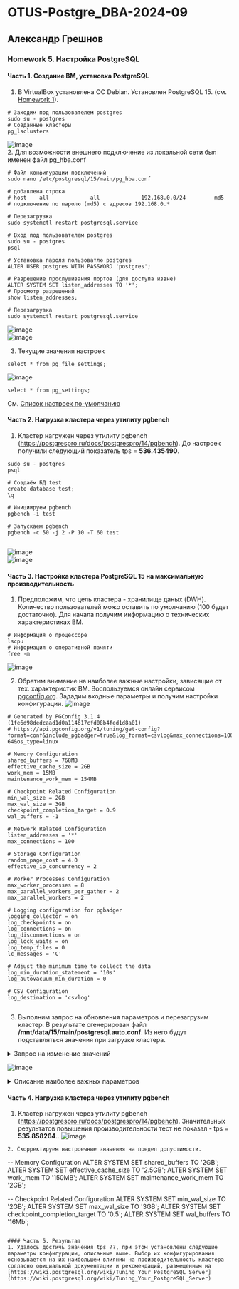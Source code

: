 # OTUS-Postgre_DBA-2024-09
## Александр Грешнов

### Homework 5. Настройка PostgreSQL

#### Часть 1. Создание ВМ, установка PostgreSQL
1. В VirtualBox установлена ОС Debian. Установлен PostgreSQL 15. (см. [Homework 1](/Homework/HW-1.md)).
```
# Заходим под пользователем postgres
sudo su - postgres
# Созданные кластеры
pg_lsclusters
```
   ![image](https://github.com/user-attachments/assets/7dddaba5-068a-4465-aa48-f64e2737f4bf)\
2. Для возможности внешнего подключение из локальной сети был именен файл pg_hba.conf
```
# Файл конфигурации подключений
sudo nano /etc/postgresql/15/main/pg_hba.conf

# добавлена строка
# host    all             all             192.168.0.0/24         md5
# подключение по паролю (md5) с адресов 192.168.0.*

# Перезагрузка
sudo systemctl restart postgresql.service

# Вход под пользователем postgres
sudo su - postgres
psql

# Установка пароля пользоватлю postgres
ALTER USER postgres WITH PASSWORD 'postgres';

# Разрешение прослушивания портов (для доступа извне)
ALTER SYSTEM SET listen_addresses TO '*';
# Просмотр разрешений
show listen_addresses;

# Перезагрузка
sudo systemctl restart postgresql.service

```

![image](https://github.com/user-attachments/assets/ff273bce-6c61-4382-a21f-8ce8c94c36f2)\
![image](https://github.com/user-attachments/assets/dbe735eb-ac40-44ee-8c35-a9325e553243)

3. Текущие значения настроек
```
select * from pg_file_settings;
```
![image](https://github.com/user-attachments/assets/1e11a0a8-a962-47c4-bb37-0c138e9d8d04)

```
select * from pg_settings;
```
См. [Список настроек по-умолчанию](/Homework/ext/HW-5.pg_settings_default.html)

#### Часть 2. Нагрузка кластера через утилиту pgbench
1. Кластер нагружен через утилиту pgbench (https://postgrespro.ru/docs/postgrespro/14/pgbench). До настроек получили следующий показатель tps = **536.435490**.
```
sudo su - postgres
psql

# Создаём БД test
create database test;
\q

# Инициируем pgbench
pgbench -i test

# Запускаем pgbench
pgbench -c 50 -j 2 -P 10 -T 60 test
   
```
![image](https://github.com/user-attachments/assets/11c20267-e0f4-464e-9715-accebfa61685)\
![image](https://github.com/user-attachments/assets/c8ababdc-a249-492e-b1fe-a3bb71889005)


#### Часть 3. Настройка кластера PostgreSQL 15 на максимальную производительность
1. Предположим, что цель кластера - хранилище даных (DWH). Количество пользователей можо оставить по умолчанию (100 будет достаточно). Для начала получим информацию о технических характеристиках ВМ.
```
# Информация о процессоре
lscpu
# Информация о оперативной памяти
free -m

```
![image](https://github.com/user-attachments/assets/38c519ea-6853-4db0-9f24-216531dc6536)

2. Обратим внимание на наиболее важные настройки, зависящие от тех. характеристик ВМ. Воспользуемся онлайн сервисом [pgconfig.org](https://www.pgconfig.org/). Зададим входные параметры и получим настройки конфигурации.
   ![image](https://github.com/user-attachments/assets/92f1bae4-0987-4909-ad30-63a6c136f23e)
```
# Generated by PGConfig 3.1.4 (1fe6d98dedcaad1d0a114617cfd08b4fed1d8a01)
# https://api.pgconfig.org/v1/tuning/get-config?format=conf&include_pgbadger=true&log_format=csvlog&max_connections=100&pg_version=15&environment_name=DW&total_ram=3GB&cpus=2&drive_type=HDD&arch=x86-64&os_type=linux

# Memory Configuration
shared_buffers = 768MB
effective_cache_size = 2GB
work_mem = 15MB
maintenance_work_mem = 154MB

# Checkpoint Related Configuration
min_wal_size = 2GB
max_wal_size = 3GB
checkpoint_completion_target = 0.9
wal_buffers = -1

# Network Related Configuration
listen_addresses = '*'
max_connections = 100

# Storage Configuration
random_page_cost = 4.0
effective_io_concurrency = 2

# Worker Processes Configuration
max_worker_processes = 8
max_parallel_workers_per_gather = 2
max_parallel_workers = 2

# Logging configuration for pgbadger
logging_collector = on
log_checkpoints = on
log_connections = on
log_disconnections = on
log_lock_waits = on
log_temp_files = 0
lc_messages = 'C'

# Adjust the minimum time to collect the data
log_min_duration_statement = '10s'
log_autovacuum_min_duration = 0

# CSV Configuration
log_destination = 'csvlog'


```
3. Выполним запрос на обновления параметров и перезагрузим кластер. В результате сгенерирован файл  **/mnt/data/15/main/postgresql.auto.conf**. Из него будут подставляться значения при загрузке кластера.
<details>
   <summary>Запрос на изменение значений</summary>

```

-- Memory Configuration
ALTER SYSTEM SET shared_buffers TO '768MB';
ALTER SYSTEM SET effective_cache_size TO '2GB';
ALTER SYSTEM SET work_mem TO '15MB';
ALTER SYSTEM SET maintenance_work_mem TO '154MB';

-- Checkpoint Related Configuration
ALTER SYSTEM SET min_wal_size TO '2GB';
ALTER SYSTEM SET max_wal_size TO '3GB';
ALTER SYSTEM SET checkpoint_completion_target TO '0.9';
ALTER SYSTEM SET wal_buffers TO '-1';

-- Network Related Configuration
ALTER SYSTEM SET listen_addresses TO '*';
ALTER SYSTEM SET max_connections TO '100';

-- Storage Configuration
ALTER SYSTEM SET random_page_cost TO '4.0';
ALTER SYSTEM SET effective_io_concurrency TO '2';

-- Worker Processes Configuration
ALTER SYSTEM SET max_worker_processes TO '8';
ALTER SYSTEM SET max_parallel_workers_per_gather TO '2';
ALTER SYSTEM SET max_parallel_workers TO '2';

-- Logging configuration for pgbadger
ALTER SYSTEM SET logging_collector TO 'on';
ALTER SYSTEM SET log_checkpoints TO 'on';
ALTER SYSTEM SET log_connections TO 'on';
ALTER SYSTEM SET log_disconnections TO 'on';
ALTER SYSTEM SET log_lock_waits TO 'on';
ALTER SYSTEM SET log_temp_files TO '0';
ALTER SYSTEM SET lc_messages TO 'C';

-- Adjust the minimum time to collect the data
ALTER SYSTEM SET log_min_duration_statement TO '10s';
ALTER SYSTEM SET log_autovacuum_min_duration TO '0';

-- CSV Configuration
ALTER SYSTEM SET log_destination TO 'csvlog';

```
</details>

![image](https://github.com/user-attachments/assets/c33e18b7-b66b-4122-ab46-509a78fb6250)

<details>
   <summary>Описание наиболее важных параметров</summary>

   1. shared_buffers - Используется для кэширования данных. По умолчанию низкое значение (для поддержки как можно большего кол-ва ОС). Согласно документации, рекомендуемое значение для данного параметра - 25% от общей оперативной памяти на сервере. PostgreSQL использует 2 кэша - свой (изменяется shared_buffers) и ОС. Редко значение больше, чем 40% окажет влияние на производительность.
   
2. max_connections - Максимальное количество соединений. Для изменения данного параметра придётся перезапускать сервер. Если планируется использование PostgreSQL как DWH, то большое количество соединений не нужно. Данный параметр тесно связан с work_mem. Поэтому будьте пределено аккуратны с ним

3. effective_cache_size - Служит подсказкой для планировщика, сколько ОП у него в запасе. Можно определить как shared_buffers + ОП системы - ОП используемое самой ОС и другими приложениями. За счёт данного параметра планировщик может чаще использовать индексы, строить hash таблицы. Наиболее часто используемое значение 75% ОП от общей на сервере. 

4. work_mem - Используется для сортировок, построения hash таблиц. Это позволяет выполнять данные операции в памяти, что гораздо быстрее обращения к диску. В рамках одного запроса данный параметр может быть использован множество раз. Если ваш запрос содержит 5 операций сортировки, то память, которая потребуется для его выполнения уже как минимум work_mem * 5. Т.к. скорее-всего на сервере вы не одни и сессий много, то каждая из них может использовать этот параметр по нескольку раз, поэтому не рекомендуется делать его слишком большим. Можно выставить небольшое значение для глобального параметра в конфиге и потом, в случае сложных запросов, менять этот параметр локально (для текущей сессии)
   
6. maintenance_work_mem - Определяет максимальное количество ОП для операций типа VACUUM, CREATE INDEX, CREATE FOREIGN KEY. Увеличение этого параметра позволит быстрее выполнять эти операции. Не связано с work_mem поэтому можно ставить в разы больше, чем work_mem

7. wal_buffers - Объём разделяемой памяти, который будет использоваться для буферизации данных WAL, ещё не записанных на диск. Если у вас большое количество одновременных подключений, увеличение параметра улучшит производительность. По умолчанию -1, определяется автоматически, как 1/32 от shared_buffers, но не больше, чем 16 МБ (в ручную можно задавать большие значения). Обычно ставят 16 МБ.
  
8. max_wal_size - Максимальный размер, до которого может вырастать WAL между автоматическими контрольными точками в WAL. Значение по умолчанию — 1 ГБ. Увеличение этого параметра может привести к увеличению времени, которое потребуется для восстановления после сбоя, но позволяет реже выполнять операцию сбрасывания на диск. Так же сбрасывание может выполниться и при достижении нужного времени, определённого параметром checkpoint_timeout

9. checkpoint_timeout - Чем реже происходит сбрасывание, тем дольше будет восстановление БД после сбоя. Значение по умолчанию 5 минут, рекомендуемое - от 30 минут до часа. 
Необходимо "синхронизировать" два этих параметра. Для этого можно поставить checkpoint_timeout в выбранный промежуток, включить параметр log_checkpoints и по нему отследить, сколько было записано буферов. После чего подогнать параметр max_wal_size.

</details>

#### Часть 4. Нагрузка кластера через утилиту pgbench
1. Кластер нагружен через утилиту pgbench (https://postgrespro.ru/docs/postgrespro/14/pgbench). Значительных результатов повышения производительности тест не показал - tps = **535.858264**.. 
![image](https://github.com/user-attachments/assets/1cf2e28c-ed45-4896-a6d0-7cc66d272ae1)
```
2. Скорректируем настроечные значения на предел допустимости.

```
-- Memory Configuration
ALTER SYSTEM SET shared_buffers TO '2GB';
ALTER SYSTEM SET effective_cache_size TO '2.5GB';
ALTER SYSTEM SET work_mem TO '150MB';
ALTER SYSTEM SET maintenance_work_mem TO '2GB';

-- Checkpoint Related Configuration
ALTER SYSTEM SET min_wal_size TO '2GB';
ALTER SYSTEM SET max_wal_size TO '3GB';
ALTER SYSTEM SET checkpoint_completion_target TO '0.5';
ALTER SYSTEM SET wal_buffers TO '16Mb';

```

#### Часть 5. Результат
1. Удалось достичь значения tps ??, при этом установлены следующие параметры конфигурации, описанные выше. Выбор их конфигурирования основывается на их наибольшем влиянии на производительность кластера согласно официальной документации и рекомендаций, размещенным на [https://wiki.postgresql.org/wiki/Tuning_Your_PostgreSQL_Server](https://wiki.postgresql.org/wiki/Tuning_Your_PostgreSQL_Server)


